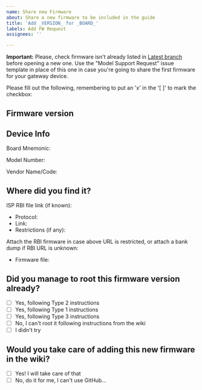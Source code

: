 ```yaml
---
name: Share new Firmware
about: Share a new firmware to be included in the guide
title: 'Add _VERSION_ for _BOARD_'
labels: Add FW Request
assignees: ''

---
```


**Important:** Please, check firmware isn't already listed in [Latest branch](https://hack-technicolor.readthedocs.io/en/latest/Repository) before opening a new one. Use the "Model Support Request" issue template in place of this one in case you're going to share the first firmware for your gateway device.

Please fill out the following, remembering to put an 'x' in the '[ ]' to mark the checkbox:

## Firmware version

<!--PASTE FW VERSION HERE-->

## Device Info

Board Mnemonic: <!--eg: VCNT-A for DJA0231TLS-->

Model Number: <!--eg: DJA0231 for DJA0231TLS-->

Vendor Name/Code: <!--eg: Telstra or TLS for DJA0231TLS-->

## Where did you find it?

ISP RBI file link (if known):

- Protocol: <!--eg. FTP HTTP-->
- Link: <!--PASTE RBI URL HERE-->
- Restrictions (if any): <!--eg: link works on ISP network only, from private VLAN, requires password, ...-->

Attach the RBI firmware in case above URL is restricted, or attach a bank dump if RBI URL is unknown:

- Firmware file: <!--DROP FW FILE HERE-->

## Did you manage to root this firmware version already?

- [ ] Yes, following Type 2 instructions
- [ ] Yes, following Type 1 instructions
- [ ] Yes, following Type 3 instructions
- [ ] No, I can't root it following instructions from the wiki
- [ ] I didn't try

## Would you take care of adding this new firmware in the wiki?

- [ ] Yes! I will take care of that
- [ ] No, do it for me, I can't use GitHub...
